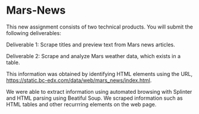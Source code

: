 # Mars-News
 This new assignment consists of two technical products. You will submit the following deliverables:

Deliverable 1: Scrape titles and preview text from Mars news articles.

Deliverable 2: Scrape and analyze Mars weather data, which exists in a table.

This information was obtained by identifying HTML elements using the URL, https://static.bc-edx.com/data/web/mars_news/index.html.

We were able to extract information using automated browsing with Splinter and HTML parsing using Beatiful Soup.  We scraped information such as HTML tables and other recurrring elements on the web page.
